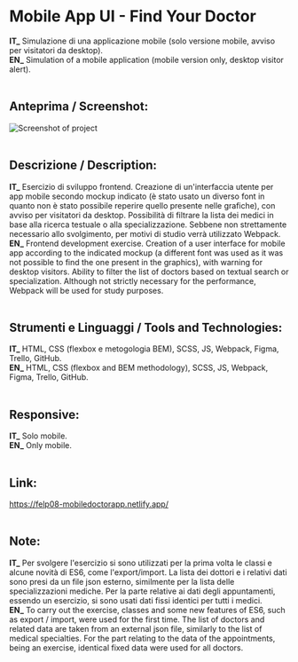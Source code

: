 # Mobile App UI - Find Your Doctor 
**IT_** Simulazione di una applicazione mobile (solo versione mobile, avviso per visitatori da desktop).<br/>
**EN_** Simulation of a mobile application (mobile version only, desktop visitor alert).<br/>
<br/>

## Anteprima / Screenshot:
![Screenshot of project](https://github.com/gdfederici/JS_LP03-HangmanGame_01/blob/main/img/screenshot.jpg)<br/>
<br/>

## Descrizione / Description:
**IT_** Esercizio di sviluppo frontend. Creazione di un'interfaccia utente per app mobile secondo mockup indicato (è stato usato un diverso font in quanto non è stato possibile reperire quello presente nelle grafiche), con avviso per visitatori da desktop. Possibilità di filtrare la lista dei medici in base alla ricerca testuale o alla specializzazione. Sebbene non strettamente necessario allo svolgimento, per motivi di studio verrà utilizzato Webpack.<br/>
**EN_** Frontend development exercise. Creation of a user interface for mobile app according to the indicated mockup (a different font was used as it was not possible to find the one present in the graphics), with warning for desktop visitors. Ability to filter the list of doctors based on textual search or specialization. Although not strictly necessary for the performance, Webpack will be used for study purposes.<br/>
<br/>

## Strumenti e Linguaggi / Tools and Technologies:
**IT_** HTML, CSS (flexbox e metogologia BEM), SCSS, JS, Webpack, Figma, Trello, GitHub.<br/>
**EN_** HTML, CSS (flexbox and BEM methodology), SCSS, JS, Webpack, Figma, Trello, GitHub.<br/>
<br/>

## Responsive:
**IT_** Solo mobile.<br/>
**EN_** Only mobile.<br/><br/>

## Link:
https://felp08-mobiledoctorapp.netlify.app/ <br/>
<br/>

## Note:
**IT_** Per svolgere l'esercizio si sono utilizzati per la prima volta le classi e alcune novità di ES6, come l'export/import. La lista dei dottori e i relativi dati sono presi da un file json esterno, similmente per la lista delle specializzazioni mediche. Per la parte relative ai dati degli appuntamenti, essendo un esercizio, si sono usati dati fissi identici per tutti i medici.<br/>
**EN_** To carry out the exercise, classes and some new features of ES6, such as export / import, were used for the first time. The list of doctors and related data are taken from an external json file, similarly to the list of medical specialties. For the part relating to the data of the appointments, being an exercise, identical fixed data were used for all doctors.<br/>
<br/>

